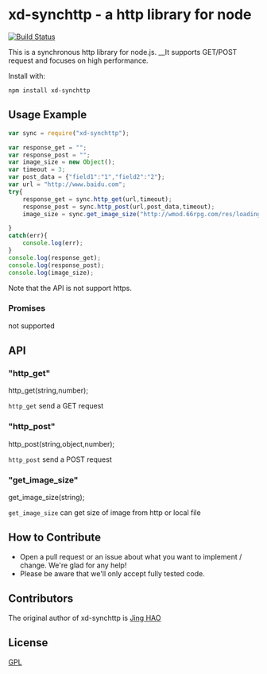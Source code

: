 xd-synchttp - a http library for node
===========================

[![Build Status](https://travis-ci.org/haojingus/xd-synchttp.svg?branch=master)](https://travis-ci.org/haojingus/xd-synchttp)

This is a synchronous http library for node.js. __It supports GET/POST
request and focuses on high performance.

Install with:

    npm install xd-synchttp

## Usage Example

```js
var sync = require("xd-synchttp");

var response_get = "";
var response_post = "";
var image_size = new Object();
var timeout = 3;
var post_data = {"field1":"1","field2":"2"};
var url = "http://www.baidu.com";
try{
	response_get = sync.http_get(url,timeout);
	response_post = sync.http_post(url,post_data,timeout);
	image_size = sync.get_image_size("http://wmod.66rpg.com/res/loading.gif");

}
catch(err){
	console.log(err);
}
console.log(response_get);
console.log(response_post);
console.log(image_size);
```

Note that the API is not support https.
### Promises

not supported


## API

### "http_get"

http_get(string,number);

`http_get` send a GET request

### "http_post"

http_post(string,object,number);

`http_post` send a POST request

### "get_image_size"

get_image_size(string);

`get_image_size` can get size of image from http or local file


## How to Contribute
- Open a pull request or an issue about what you want to implement / change. We're glad for any help!
 - Please be aware that we'll only accept fully tested code.

## Contributors

The original author of xd-synchttp is [Jing HAO](https://github.com/haojingus)

## License

[GPL](LICENSE)


